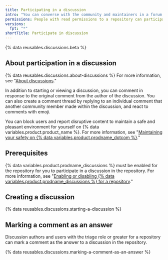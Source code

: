 ```yaml
---
title: Participating in a discussion
intro: "You can converse with the community and maintainers in a forum within the repository for a project on {% data variables.product.product_name %}."
permissions: People with read permissions to a repository can participate in discussions in the repository.
versions:
  fpt: "*"
shortTitle: Participate in discussion
---
```


{% data reusables.discussions.beta %}

## About participation in a discussion

{% data reusables.discussions.about-discussions %} For more information, see "[About discussions](/discussions/collaborating-with-your-community-using-discussions/about-discussions)."

In addition to starting or viewing a discussion, you can comment in response to the original comment from the author of the discussion. You can also create a comment thread by replying to an individual comment that another community member made within the discussion, and react to comments with emoji.

You can block users and report disruptive content to maintain a safe and pleasant environment for yourself on {% data variables.product.product_name %}. For more information, see "[Maintaining your safety on {% data variables.product.prodname_dotcom %}](/communities/maintaining-your-safety-on-github)."

## Prerequisites

{% data variables.product.prodname_discussions %} must be enabled for the repository for you to participate in a discussion in the repository. For more information, see "[Enabling or disabling {% data variables.product.prodname_discussions %} for a repository](/github/administering-a-repository/enabling-or-disabling-github-discussions-for-a-repository)."

## Creating a discussion

{% data reusables.discussions.starting-a-discussion %}

## Marking a comment as an answer

Discussion authors and users with the triage role or greater for a repository can mark a comment as the answer to a discussion in the repository.

{% data reusables.discussions.marking-a-comment-as-an-answer %}
